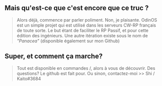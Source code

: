 > 

## Mais qu'est-ce que c'est encore que ce truc ?

> Alors déjà, commence par parler poliment. Non, je plaisante. OdinOS
> est un simple projet qui est utilisé dans les serveurs CW-RP français
> de toute sorte. Le but étant de faciliter le RP Passif, et pour cette
> édition des ingénieurs. Une autre itération existe sous le nom de
> *"Panacea"* (disponible également sur mon Github)

## Super, et comment ça marche? 

> Tout est disponible en commandes /,  alors à vous de découvrir. Des questions? Le github est fait pour. Ou sinon, contactez-moi >> Shi / Kaito#3684